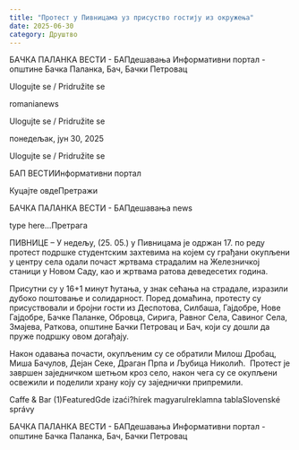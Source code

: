```yaml
---
title: "Протест у Пивницама уз присуство гостију из окружења"
date: 2025-06-30
category: Друштво
---
```


БАЧКА ПАЛАНКА ВЕСТИ - БАПдешавања Информативни портал - општине Бачка Паланка, Бач, Бачки Петровац

Ulogujte se / Pridružite se

romanianews

Ulogujte se / Pridružite se

понедељак, јун 30, 2025

Ulogujte se / Pridružite se

БАП ВЕСТИИнформативни портал

Куцајте овдеПретражи

БАЧКА ПАЛАНКА ВЕСТИ - БАПдешавања news

type here...Претрага

ПИВНИЦЕ – У недељу, (25. 05.) у Пивницама је одржан 17. по реду протест подршке студентским захтевима на којем су грађани окупљени у центру села одали почаст жртвама страдалим на Железничкој станици у Новом Саду, као и жртвама ратова деведесетих година.

Присутни су у 16+1 минут ћутања, у знак сећања на страдале, изразили дубоко поштовање и солидарност. Поред домаћина, протесту су присуствовали и бројни гости из Деспотова, Силбаша, Гајдобре, Нове Гајдобре, Бачке Паланке, Обровца, Сирига, Равног Села, Савиног Села, Змајева, Раткова, општине Бачки Петровац и Бач, који су дошли да пруже подршку овом догађају.





Након одавања почасти, окупљеним су се обратили Милош Дробац, Миша Бачулов, Дејан Секе, Драган Прпа и Љубица Николић.  Протест је завршен заједничком шетњом кроз село, након чега су се окупљени освежили и поделили храну коју су заједнички припремили.

Caffe & Bar (1)FeaturedGde izaći?hírek magyarulreklamna tablaSlovenské správy

БАЧКА ПАЛАНКА ВЕСТИ - БАПдешавања Информативни портал - општине Бачка Паланка, Бач, Бачки Петровац
